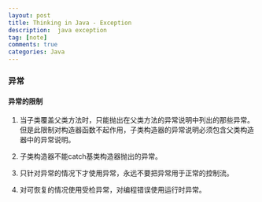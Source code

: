```yaml
---
layout: post
title: Thinking in Java - Exception 
description:  java exception
tag: [note]
comments: true
categories: Java
---
```


### 异常

#### 异常的限制

1. 当子类覆盖父类方法时，只能抛出在父类方法的异常说明中列出的那些异常。但是此限制对构造器函数不起作用，子类构造器的异常说明必须包含父类构造器中的异常说明。

2. 子类构造器不能catch基类构造器抛出的异常。

3. 只针对异常的情况下才使用异常，永远不要把异常用于正常的控制流。

4. 对可恢复的情况使用受检异常，对编程错误使用运行时异常。
